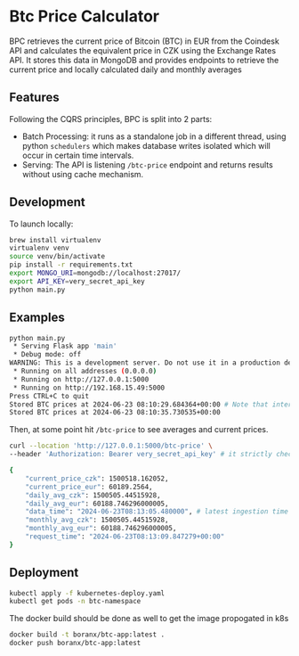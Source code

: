 # Btc Price Calculator
BPC retrieves the current price of Bitcoin (BTC) in EUR from the Coindesk API and calculates the equivalent price in CZK using the Exchange Rates API. It stores this data in MongoDB and provides endpoints to retrieve the current price and locally calculated daily and monthly averages

## Features
Following the CQRS principles, BPC is split into 2 parts:
- Batch Processing: it runs as a standalone job in a different thread, using python `schedulers` which makes database writes isolated which will occur in certain time intervals.
- Serving: The API is listening `/btc-price` endpoint and returns results without using cache mechanism.

## Development

To launch locally:

```sh
brew install virtualenv
virtualenv venv
source venv/bin/activate
pip install -r requirements.txt
export MONGO_URI=mongodb://localhost:27017/
export API_KEY=very_secret_api_key
python main.py
```

## Examples
```sh
python main.py
 * Serving Flask app 'main'
 * Debug mode: off
WARNING: This is a development server. Do not use it in a production deployment. Use a production WSGI server instead.
 * Running on all addresses (0.0.0.0)
 * Running on http://127.0.0.1:5000
 * Running on http://192.168.15.49:5000
Press CTRL+C to quit
Stored BTC prices at 2024-06-23 08:10:29.684364+00:00 # Note that interval is set to 5 seconds for development purposes
Stored BTC prices at 2024-06-23 08:10:35.730535+00:00
```

Then, at some point hit `/btc-price` to see averages and current prices.

```sh
curl --location 'http://127.0.0.1:5000/btc-price' \
--header 'Authorization: Bearer very_secret_api_key' # it strictly check if token is `very_secret_api_key` but normally we'd verify to see if its valid from auth database.
```

```sh
{
    "current_price_czk": 1500518.162052,
    "current_price_eur": 60189.2564,
    "daily_avg_czk": 1500505.44515928,
    "daily_avg_eur": 60188.746296000005,
    "data_time": "2024-06-23T08:13:05.480000", # latest ingestion time
    "monthly_avg_czk": 1500505.44515928,
    "monthly_avg_eur": 60188.746296000005,
    "request_time": "2024-06-23T08:13:09.847279+00:00"
}
```

## Deployment
```sh
kubectl apply -f kubernetes-deploy.yaml
kubectl get pods -n btc-namespace
```

The docker build should be done as well to get the image propogated in k8s
```sh
docker build -t boranx/btc-app:latest .
docker push boranx/btc-app:latest
```